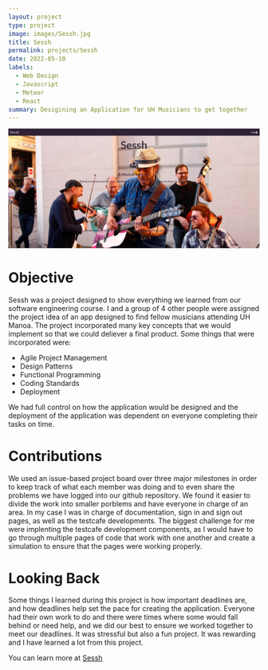 ```yaml
---
layout: project
type: project
image: images/Sessh.jpg
title: Sessh
permalink: projects/Sessh
date: 2022-05-10
labels:
  - Web Design
  - Javascript
  - Meteor
  - React
summary: Desigining an Application for UH Musicians to get together
---
```

<img class="ui cover centered image" src="/images/Sessh.jpg">

# Objective
Sessh was a project designed to show everything we learned from our software engineering course. I and a group of 4 other people were assigned the project idea of an app designed to find fellow musicians attending UH Manoa. The project incorporated many key concepts that we would implement so that we could deliever a final product. Some things that were incorporated were:
<ul>
  <li>Agile Project Management</li>
  <li>Design Patterns</li>
  <li>Functional Programming</li>
  <li>Coding Standards</li>
  <li>Deployment</li>
</ul>

We had full control on how the application would be designed and the deployment of the application was dependent on everyone completing their tasks on time.

# Contributions
We used an issue-based project board over three major milestones in order to keep track of what each member was doing and to even share the problems we have logged into our github repository. We found it easier to divide the work into smaller porblems and have everyone in charge of an area. In my case I was in charge of documentation, sign in and sign out pages, as well as the testcafe developments. The biggest challenge for me were implenting the testcafe development components, as I would have to go through multiple pages of code that work with one another and create a simulation to ensure that the pages were working properly. 

# Looking Back
Some things I learned during this project is how important deadlines are, and how deadlines help set the pace for creating the application. Everyone had their own work to do and there were times where some would fall behind or need help, and we did our best to ensure we worked together to meet our deadlines. It was stressful but also a fun project. It was rewarding and I have learned a lot from this project.

You can learn more at [Sessh](https://mox-amber.github.io/sessh/) 
